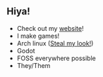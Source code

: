 ## Hiya! 
- Check out my [website](https://fireye.coffee)!
- I make games!
- Arch linux ([Steal my look!](https://github.com/Fireye04/dotfiles))
- Godot
- FOSS everywhere possible
- They/Them

<!--
**Fireye04/Fireye04** is a ✨ _special_ ✨ repository because its `README.md` (this file) appears on your GitHub profile.

Here are some ideas to get you started:

- 🔭 I’m currently working on ...
- 🌱 I’m currently learning ...
- 👯 I’m looking to collaborate on ...
- 🤔 I’m looking for help with ...
- 💬 Ask me about ...
- 📫 How to reach me: ...
- 😄 Pronouns: ...
- ⚡ Fun fact: ...
-->
